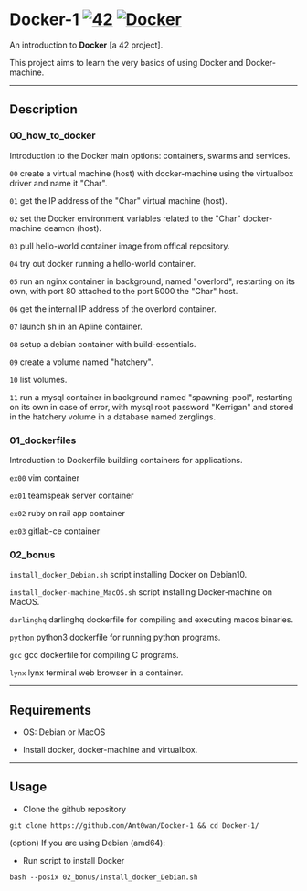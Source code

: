 # Docker-1 [![42](https://i.imgur.com/9NXfcit.jpg)](i.imgur.com/9NXfcit.jpg) [![Docker](https://imgur.com/r7z0QOR.png)](imgur.com/r7z0QOR.png)

An introduction to **Docker** [a 42 project].

This project aims to learn the very basics of using Docker and Docker-machine.

---

## Description

### 00_how_to_docker

Introduction to the Docker main options: containers, swarms and services.

`00` create a virtual machine (host) with docker-machine using the virtualbox driver and name it "Char".

`01` get the IP address of the "Char" virtual machine (host).

`02` set the Docker environment variables related to the "Char" docker-machine deamon (host).

`03` pull hello-world container image from offical repository.

`04` try out docker running a hello-world container.

`05` run an nginx container in background, named "overlord", restarting on its own, with port 80 attached to the port 5000 the "Char" host.

`06` get the internal IP address of the overlord container.

`07` launch sh in an Apline container.

`08` setup a debian container with build-essentials.

`09` create a volume named "hatchery".

`10` list volumes.

`11` run a mysql container in background named "spawning-pool", restarting on its own in case of error, with mysql root password "Kerrigan" and stored in the hatchery volume in a database named zerglings.


### 01_dockerfiles

Introduction to Dockerfile building containers for applications.

`ex00` vim container

`ex01` teamspeak server container

`ex02` ruby on rail app container

`ex03` gitlab-ce container

### 02_bonus

`install_docker_Debian.sh` script installing Docker on Debian10.

`install_docker-machine_MacOS.sh` script installing Docker-machine on MacOS.

`darlinghq` darlinghq dockerfile for compiling and executing macos binaries.

`python` python3 dockerfile for running python programs.

`gcc` gcc dockerfile for compiling C programs.

`lynx` lynx terminal web browser in a container.

---

## Requirements

- OS: Debian or MacOS

- Install docker, docker-machine and virtualbox.

---

## Usage

- Clone the github repository

```shell=
git clone https://github.com/Ant0wan/Docker-1 && cd Docker-1/
```

(option) If you are using Debian (amd64):

- Run script to install Docker

```shell=
bash --posix 02_bonus/install_docker_Debian.sh
```
